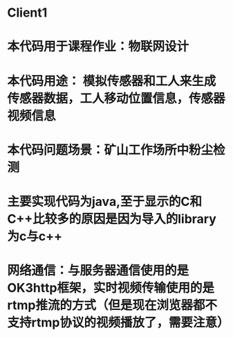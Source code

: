 # Client1
# 本代码用于课程作业：物联网设计 
# 本代码用途： 模拟传感器和工人来生成传感器数据，工人移动位置信息，传感器视频信息
# 本代码问题场景：矿山工作场所中粉尘检测
# 主要实现代码为java,至于显示的C和C++比较多的原因是因为导入的library为c与c++
# 网络通信：与服务器通信使用的是OK3http框架，实时视频传输使用的是rtmp推流的方式（但是现在浏览器都不支持rtmp协议的视频播放了，需要注意）
